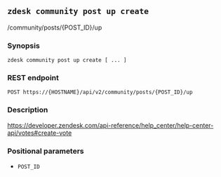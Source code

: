 ## `zdesk community post up create`

/community/posts/{POST_ID}/up

### Synopsis

    zdesk community post up create [ ... ]

### REST endpoint

    POST https://{HOSTNAME}/api/v2/community/posts/{POST_ID}/up

### Description

https://developer.zendesk.com/api-reference/help_center/help-center-api/votes#create-vote

### Positional parameters

* `POST_ID`


